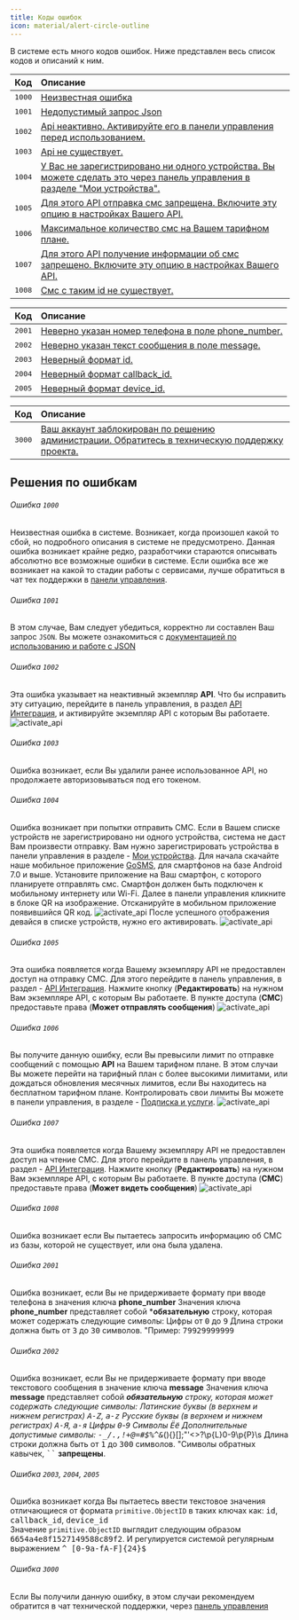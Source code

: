 ```yaml
---
title: Коды ошибок
icon: material/alert-circle-outline
---
```





В системе есть много кодов ошибок. Ниже представлен весь список кодов и описаний к ним.

| Код | Описание |
|:-|:-|
| <kbd>1000</kbd> | [Неизвестная ошибка](#1000) |
| <kbd>1001</kbd> | [Недопустимый запрос Json](#1001) |
| <kbd>1002</kbd> | [Api неактивно. Активируйте его в панели управления перед использованием.](#1002) |
| <kbd>1003</kbd> | [Api не существует.](#1003) |
| <kbd>1004</kbd> | [У Вас не зарегистрировано ни одного устройства. Вы можете сделать это через панель управления в разделе "Мои устройства".](#1004) |
| <kbd>1005</kbd> | [Для этого API отправка смс запрещена. Включите эту опцию в настройках Вашего API.](#1005) |
| <kbd>1006</kbd> | [Максимальное количество смс на Вашем тарифном плане.](#1006) |
| <kbd>1007</kbd> | [Для этого API получение информации об смс запрещено. Включите эту опцию в настройках Вашего API.](#1007) |
| <kbd>1008</kbd> | [Смс с таким id не существует.](#1008) |


| Код | Описание |
|:-|:-|
| <kbd>2001</kbd> | [Неверно указан номер телефона в поле phone_number.](#2001) |
| <kbd>2002</kbd> | [Неверно указан текст сообщения в поле message.](#2002) |
| <kbd>2003</kbd> | [Неверный формат id.](#2003-2004-2005) |
| <kbd>2004</kbd> | [Неверный формат callback_id.](#2003-2004-2005) |
| <kbd>2005</kbd> | [Неверный формат device_id.](#2003-2004-2005) |


| Код | Описание |
|:-|:-|
| <kbd>3000</kbd> | [Ваш аккаунт заблокирован по решению администрации. Обратитесь в техническую поддержку проекта.](#ошибка-3000) |

## Решения по ошибкам

###### Ошибка `1000`
Неизвестная ошибка в системе. Возникает, когда произошел какой то сбой, но подробного описания в системе не предусмотрено. Данная ошибка возникает крайне редко, разработчики стараются описывать абсолютно все возможные ошибки в системе. Если ошибка все же возникает на какой то стадии работы с сервисами, лучше обратиться в чат тех поддержки в [панели управления](https://cms.gosms.ru).

###### Ошибка `1001`
В этом случае, Вам следует убедиться, корректно ли составлен Ваш запрос `JSON`. Вы можете ознакомиться с [документацией по использованию и работе с JSON](https://developer.mozilla.org/ru/docs/Learn/JavaScript/Objects/JSON)

###### Ошибка `1002`
Эта ошибка указывает на неактивный экземпляр **API**. Что бы исправить эту ситуацию, перейдите в панель управления, в раздел [API Интеграция](https://cms.gosms.ru/api), и активируйте экземпляр API с которым Вы работаете.
![activate_api](https://media.gosms.ru/doc.gosms.ru/activate_api.png)

###### Ошибка `1003`
Ошибка возникает, если Вы удалили ранее использованное API, но продолжаете авторизовываться под его токеном.

###### Ошибка `1004`
Ошибка возникает при попытки отправить СМС. Если в Вашем списке устройств не зарегистрировано ни одного устройства, система не даст Вам произвести отправку.
Вам нужно зарегистрировать устройства в панели управления в разделе -  [Мои устройства](https://cms.gosms.ru/devices). Для начала скачайте наше мобильное приложение [GoSMS](https://media.gosms.ru/gosms/files/app/v1.0/gosms.apk), для смартфонов на базе Android 7.0 и выше. Установите приложение на Ваш смартфон, с которого планируете отправлять смс. Смартфон должен быть подключен к мобильному интернету или Wi-Fi. Далее в панели управления кликните в блоке QR на изображение. Отсканируйте в мобильном приложение появившийся QR код.
![activate_api](https://media.gosms.ru/doc.gosms.ru/qr.png)
После успешного отображения девайся в списке устройств, нужно его активировать.
![activate_api](https://media.gosms.ru/doc.gosms.ru/activatedevice.png)

###### Ошибка `1005`
Эта ошибка появляется когда Вашему экземпляру API не предоставлен доступ на отправку СМС. Для этого перейдите в панель управления, в раздел - [API Интеграция](https://cms.gosms.ru/api). Нажмите кнопку (**Редактировать**) на нужном Вам экземпляре API, с которым Вы работаете. В пункте доступа (**СМС**) предоставьте права (**Может отправлять сообщения**)
![activate_api](https://media.gosms.ru/doc.gosms.ru/editApi.png)

###### Ошибка `1006`
Вы получите данную ошибку, если Вы превысили лимит по отправке сообщений с помощью **API** на Вашем тарифном плане. В этом случаи Вы можете перейти на тарифный план с более высокими лимитами, или дождаться обновления месячных лимитов, если Вы находитесь на бесплатном тарифном плане. 
Контролировать свои лимиты Вы можете в панели управления, в разделе - [Подписка и услуги](https://cms.gosms.ru/tariff).
![activate_api](https://media.gosms.ru/doc.gosms.ru/stats.png)

###### Ошибка `1007`
Эта ошибка появляется когда Вашему экземпляру API не предоставлен доступ на чтение СМС. Для этого перейдите в панель управления, в раздел - [API Интеграция](https://cms.gosms.ru/api). Нажмите кнопку (**Редактировать**) на нужном Вам экземпляре API, с которым Вы работаете. В пункте доступа (**СМС**) предоставьте права (**Может видеть сообщения**)
![activate_api](https://media.gosms.ru/doc.gosms.ru/getsms.png)

###### Ошибка `1008`
Ошибка возникает если Вы пытаетесь запросить информацию об СМС из базы, которой не существует, или она была удалена.

###### Ошибка `2001`
Ошибка возникает, если Вы не придерживаете формату при вводе телефона в значения ключа **phone_number**
Значения ключа **phone_number** представляет собой ***обязательную** строку, которая может содержать следующие символы:
Цифры от <kbd>0</kbd> до <kbd>9</kbd>
Длина строки должна быть от <kbd>3</kbd> до <kbd>30</kbd> символов.
"Пример: <kbd>79929999999</kbd>

###### Ошибка `2002`
Ошибка возникает, если Вы не придерживаете формату при вводе текстового сообщения в значение ключа **message**
Значения ключа **message** представляет собой ***обязательную** строку, которая может содержать следующие символы:
Латинские буквы (в верхнем и нижнем регистрах) <kbd>A-Z</kbd>, <kbd>a-z</kbd>
Русские буквы (в верхнем и нижнем регистрах) <kbd>А-Я</kbd>, <kbd>а-я</kbd>
Цифры <kbd>0</kbd>-<kbd>9</kbd>
Символы <kbd>Ёё</kbd>
Дополнительные допустимые символы: <kbd>-_/.,!+@=#$%^&*(){}[];"'<>?\p{L}0-9\p{P}\s</kbd>
Длина строки должна быть от <kbd>1</kbd> до <kbd>300</kbd> символов.
"Символы обратных кавычек, <kbd>``</kbd> **запрещены**.

###### Ошибка `2003`, `2004`, `2005`
Ошибка возникает когда Вы пытаетесь ввести текстовое значения отличающиеся от формата `primitive.ObjectID` в таких ключах как: <kbd>id</kbd>, <kbd>callback_id</kbd>, <kbd>device_id</kbd>  
Значение `primitive.ObjectID` выглядит следующим образом <kbd>6654a4e8f1527149588c89f2</kbd>.
И регулируется системой регулярным выражением <kbd>^ [0-9a-fA-F]{24}$</kbd>

###### Ошибка `3000`
Если Вы получили данную ошибку, в этом случаи рекомендуем обратится в чат технической поддержки, через [панель управления](https://cms.gosms.ru)
